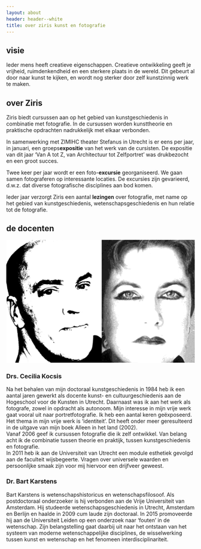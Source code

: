 ```yaml
---
layout: about
header: header--white
title: over ziris kunst en fotografie
---
```

## visie
Ieder mens heeft creatieve eigenschappen. Creatieve ontwikkeling geeft je vrijheid, ruimdenkendheid en een sterkere plaats in de wereld. Dit gebeurt al door naar kunst te kijken, en wordt nog sterker door zelf kunstzinnig werk te maken.

## over Ziris
Ziris biedt cursussen aan op het gebied van kunstgeschiedenis in combinatie met fotografie. In de cursussen worden kunsttheorie en praktische opdrachten nadrukkelijk met elkaar verbonden.

In samenwerking met ZIMIHC theater Stefanus in Utrecht is er eens per jaar, in januari, een groeps**expositie** van het werk van de cursisten. De expositie van dit jaar ‘Van A tot Z, van Architectuur tot Zelfportret’ was drukbezocht en een groot succes.

Twee keer per jaar wordt er een foto-**excursie** georganiseerd. We gaan samen fotograferen op interessante locaties. De excursies zijn gevarieerd, d.w.z. dat diverse fotografische disciplines aan bod komen.

Ieder jaar verzorgt Ziris een aantal **lezingen** over fotografie, met name op het gebied van kunstgeschiedenis, wetenschapsgeschiedenis en hun relatie tot de fotografie.


## de docenten

![Cecilia Kocsis](/assets/img/docenten_1.jpg "Bart Karstens, Cecilia Kocsis")

### Drs. Cecilia Kocsis
Na het behalen van mijn doctoraal kunstgeschiedenis in 1984 heb ik een aantal jaren gewerkt als docente kunst- en cultuurgeschiedenis aan de Hogeschool voor de Kunsten in Utrecht. Daarnaast was ik aan het werk als fotografe, zowel in opdracht als autonoom. Mijn interesse in mijn vrije werk gaat vooral uit naar portretfotografie. Ik heb een aantal keren geëxposeerd. Het thema in mijn vrije werk is ‘identiteit’. Dit heeft onder meer geresulteerd in de uitgave van mijn boek Alleen in het land (2002).\
Vanaf 2006 geef ik cursussen fotografie die ik zelf ontwikkel. Van belang acht ik de combinatie tussen theorie en praktijk, tussen kunstgeschiedenis en fotografie.\
In 2011 heb ik aan de Universiteit van Utrecht een module esthetiek gevolgd aan de faculteit wijsbegeerte. Vragen over universele waarden en persoonlijke smaak zijn voor mij
hiervoor een drijfveer geweest.

### Dr. Bart Karstens
Bart Karstens is wetenschapshistoricus en wetenschapsfilosoof. Als postdoctoraal onderzoeker is hij verbonden aan de Vrije Universiteit van Amsterdam. Hij studeerde wetenschapsgeschiedenis in Utrecht, Amsterdam en Berlijn en haalde in 2009 cum laude zijn doctoraal. In 2015 promoveerde hij aan de Universiteit Leiden op een onderzoek naar ‘fouten’ in de wetenschap.  Zijn belangstelling gaat daarbij uit naar het ontstaan van het systeem van moderne wetenschappelijke disciplines, de wisselwerking tussen kunst en wetenschap en het fenomeen interdisciplinariteit.
